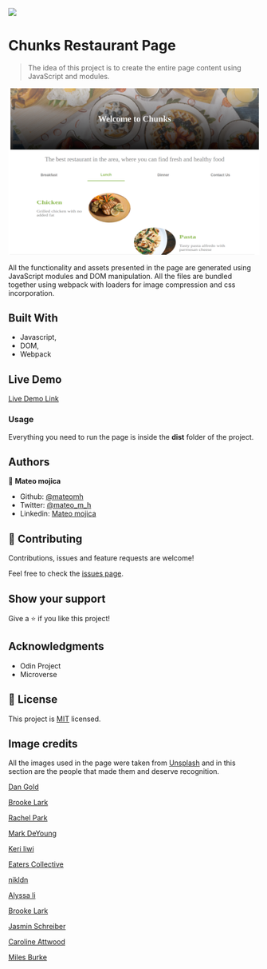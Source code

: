 ![](https://img.shields.io/badge/Microverse-blueviolet)

# Chunks Restaurant Page

> The idea of this project is to create the entire page content using JavaScript and modules.

![screenshot](./app_screenshot.png)

All the functionality and assets presented in the page are generated using JavaScript modules and DOM manipulation. All the files are bundled together using webpack with loaders for image compression and css incorporation.

## Built With

- Javascript,
- DOM,
- Webpack

## Live Demo

[Live Demo Link](https://raw.githack.com/mateomh/restaurant-webpack/restaurant-page/dist/index.html)


### Usage

Everything you need to run the page is inside the **dist** folder of the project.


## Authors

👤 **Mateo mojica**

- Github: [@mateomh](https://github.com/mateomh)
- Twitter: [@mateo_m_h](https://twitter.com/mateo_m_h)
- Linkedin: [Mateo mojica](https://linkedin.com/mateo_mojica_hernandez)


## 🤝 Contributing

Contributions, issues and feature requests are welcome!

Feel free to check the [issues page](issues/).

## Show your support

Give a ⭐️ if you like this project!

## Acknowledgments

- Odin Project
- Microverse

## 📝 License

This project is [MIT](https://opensource.org/licenses/MIT) licensed.


## Image credits

All the images used in the page were taken from [Unsplash](https://unsplash.com/s/photos/food?utm_source=unsplash&amp;utm_medium=referral&amp;utm_content=creditCopyText) and in this section are the people that made them and deserve recognition.

<a href="https://unsplash.com/@danielcgold?utm_source=unsplash&amp;utm_medium=referral&amp;utm_content=creditCopyText">Dan Gold</a>

<a href="https://unsplash.com/@brookelark?utm_source=unsplash&amp;utm_medium=referral&amp;utm_content=creditCopyText">Brooke Lark</a>

<a href="https://unsplash.com/@therachelstory?utm_source=unsplash&amp;utm_medium=referral&amp;utm_content=creditCopyText">Rachel Park</a>

<a href="https://unsplash.com/@tempestdesigner?utm_source=unsplash&amp;utm_medium=referral&amp;utm_content=creditCopyText">Mark DeYoung</a>

<a href="https://unsplash.com/@keriliwi?utm_source=unsplash&amp;utm_medium=referral&amp;utm_content=creditCopyText">Keri liwi</a>

<a href="https://unsplash.com/@eaterscollective?utm_source=unsplash&amp;utm_medium=referral&amp;utm_content=creditCopyText">Eaters Collective</a>

<a href="https://unsplash.com/@nikldn?utm_source=unsplash&amp;utm_medium=referral&amp;utm_content=creditCopyText">nikldn</a>

<a href="https://unsplash.com/@alyssa1212?utm_source=unsplash&amp;utm_medium=referral&amp;utm_content=creditCopyText">Alyssa li</a>

<a href="https://unsplash.com/@brookelark?utm_source=unsplash&amp;utm_medium=referral&amp;utm_content=creditCopyText">Brooke Lark</a>

<a href="https://unsplash.com/@lavievagabonde?utm_source=unsplash&amp;utm_medium=referral&amp;utm_content=creditCopyText">Jasmin Schreiber</a>

<a href="https://unsplash.com/@carolineattwood?utm_source=unsplash&amp;utm_medium=referral&amp;utm_content=creditCopyText">Caroline Attwood</a>

<a href="https://unsplash.com/@milesb?utm_source=unsplash&amp;utm_medium=referral&amp;utm_content=creditCopyText">Miles Burke</a>